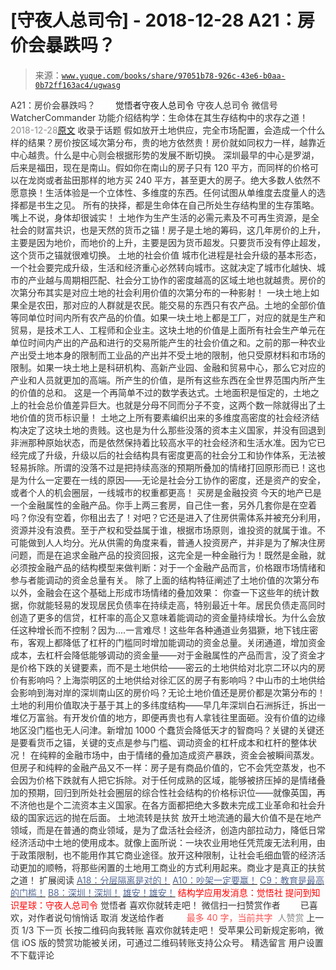 # [守夜人总司令] - 2018-12-28 A21：房价会暴跌吗？

> 来源：[`www.yuque.com/books/share/97051b78-926c-43e6-b0aa-0b72ff163ac4/ugwasg`](https://www.yuque.com/books/share/97051b78-926c-43e6-b0aa-0b72ff163ac4/ugwasg)

<ne-p id="520f42f3293818f927861ebbd5b15da4_p_0" data-lake-id="520f42f3293818f927861ebbd5b15da4_p_0"><ne-text id="uda7bb343" style="color: rgb(51, 51, 51);">A21：房价会暴跌吗？</ne-text></ne-p> <ne-p id="476637d12da4ee0bbc78c8c83205debf" data-lake-id="476637d12da4ee0bbc78c8c83205debf"><ne-text id="uc4641067" ne-fontsize="12" style="color: rgb(255, 255, 255);">原创</ne-text><ne-text id="ue0038eb1" ne-fontsize="14">觉悟者</ne-text><ne-text id="u2e835c02" ne-fontsize="14">守夜人总司令</ne-text></ne-p> <ne-p id="e9338c8ba53ab68168904a5609626775" data-lake-id="e9338c8ba53ab68168904a5609626775"><ne-text id="ue308e54a" ne-fontsize="14" ne-bold="true" style="color: rgb(51, 51, 51);">守夜人总司令</ne-text></ne-p> <ne-p id="77e2939a18f492a84dce1f640dd63683" data-lake-id="77e2939a18f492a84dce1f640dd63683"><ne-text id="ua9994b32" ne-fontsize="14" style="color: rgb(51, 51, 51);">微信号</ne-text><ne-text id="u1e892722" ne-fontsize="14" style="color: rgb(51, 51, 51);">WatcherCommander</ne-text></ne-p> <ne-p id="afe5e60d4e993dc98a9c9061601be811" data-lake-id="afe5e60d4e993dc98a9c9061601be811"><ne-text id="u9fae2f3f" ne-fontsize="14" style="color: rgb(51, 51, 51);">功能介绍</ne-text><ne-text id="ua9dca33c" ne-fontsize="14" style="color: rgb(51, 51, 51);">结构学：生命体在其生存结构中的求存之道！</ne-text></ne-p> <ne-p id="d5db793f58a9958e355e0104842cf8bc" data-lake-id="d5db793f58a9958e355e0104842cf8bc"><ne-text id="u3d84a4ef" style="color: rgb(140, 140, 140);">2018-12-28</ne-text>[<ne-text id="u6800a073" ne-fontsize="14">原文</ne-text>](https://mp.weixin.qq.com/s?__biz=MzAxNDk1NjI2Mw==&mid=2247484150&idx=1&sn=2826c8330b2b5e60bc113968ee5259b7&chksm=9b8a217eacfda868f600cc1e7a573118d549d383145dda0a13fc2f560629047f8946f5af6bff&scene=27#wechat_redirect&cpage=441)</ne-p> <ne-p id="118c4e5ab65da28657007d18ba97649d" data-lake-id="118c4e5ab65da28657007d18ba97649d"><ne-text id="u02b1edad" style="color: rgb(51, 51, 51);">收录于话题</ne-text></ne-p> <ne-p id="551c0cf890f80865deba5e46b4928d56" data-lake-id="551c0cf890f80865deba5e46b4928d56"><ne-text id="u22c05135" style="color: rgb(51, 51, 51);">假如放开土地供应，完全市场配置，会造成一个什么样的结果？房价按区域次第分布，贵的地方依然贵！房价就如同权力一样，越靠近中心越贵。什么是中心则会根据形势的发展不断切换。</ne-text></ne-p> <ne-p id="2fbed840ceb88f3d01b1c99164ade9f3" data-lake-id="2fbed840ceb88f3d01b1c99164ade9f3"><ne-text id="u41d2b7a0" style="color: rgb(51, 51, 51);">深圳最早的中心是罗湖，后来是福田，现在是南山。假如你在南山的房子只有 120 平方，而同样的价格可以在龙岗或者盐田那样的地方买 240 平方，甚至更大的房子。绝大多数人依然不愿意换！生活体验是一个立体性、多维度的东西。任何试图从单维度去度量人的选择都是书生之见。 所有的抉择，都是生命体在自己所处生存结构里的生存策略。嘴上不说，身体却很诚实！</ne-text></ne-p> <ne-p id="c1b983b42ce5087b5e465bb7800b0e0d" data-lake-id="c1b983b42ce5087b5e465bb7800b0e0d"><ne-text id="u4c537f13" style="color: rgb(51, 51, 51);">土地作为生产生活的必需元素及不可再生资源，是全社会的财富共识，也是天然的货币之锚！房子是土地的筹码，这几年房价的上升，主要是因为地价，而地价的上升，主要是因为货币超发。只要货币没有停止超发，这个货币之锚就很难切换。</ne-text></ne-p> <ne-p id="ba125e2bcb99a60c6fdf3c3b5f374232" data-lake-id="ba125e2bcb99a60c6fdf3c3b5f374232"><ne-text id="u7d5b099b" ne-bold="true" style="color: rgb(51, 51, 51);">土地的社会价值</ne-text></ne-p> <ne-p id="67a30250066e66d81e70c6830e41d2ff" data-lake-id="67a30250066e66d81e70c6830e41d2ff"><ne-text id="uf0b180b2" style="color: rgb(51, 51, 51);">城市化进程是社会升级的基本形态，一个社会要完成升级，生活和经济重心必然转向城市。这就决定了城市化越快、城市的产业越与周期相匹配、社会分工协作的密度越高的区域土地也就越贵。房价的次第分布其实是对应土地的社会利用价值的次第分布的一种影射！</ne-text></ne-p> <ne-p id="679dde53a9f96e5c14f4a2d87a7d62f1" data-lake-id="679dde53a9f96e5c14f4a2d87a7d62f1"><ne-text id="uec642f4f" style="color: rgb(51, 51, 51);">一块土地上如果全是农田，那对应的人群就是农民。能交易的东西只有农产品。土地的全部价值等同单位时间内所有农产品的价值。如果一块土地上都是工厂，对应的就是生产和贸易，是技术工人、工程师和企业主。这块土地的价值是上面所有社会生产单元在单位时间内产出的产品和进行的交易所能产生的社会价值之和。之前的那一种农业产出受土地本身的限制而工业品的产出并不受土地的限制，他只受原材料和市场的限制。如果一块土地上是科研机构、高新产业园、金融和贸易中心，那么它对应的产业和人员就更加的高端。所产生的价值，是所有这些东西在全世界范围内所产生的价值的总和。 这是一个再简单不过的数学表达式。土地面积是恒定的，土地之上的社会总价值差异巨大。也就是分母不同而分子不变，这两个数一除就得出了土地价值的货币标识量！</ne-text></ne-p> <ne-p id="1b8c3a05b8e56993b749dd8a81e0bb24" data-lake-id="1b8c3a05b8e56993b749dd8a81e0bb24"><ne-text id="ub3b8c8c1" style="color: rgb(51, 51, 51);">土地之上所有要素编织出来的多维度高密度的社会经济结构决定了这块土地的贵贱。这也是为什么那些没落的资本主义国家，并没有回退到非洲那种原始状态，而是依然保持着比较高水平的社会经济和生活水准。因为它已经完成了升级，升级以后的社会结构具有密度更高的社会分工和协作体系，无法被轻易拆除。所谓的没落不过是把持续高涨的预期所叠加的情绪打回原形而已！这也是为什么一定要在一线的原因——无论是社会分工协作的密度，还是资产的安全，或者个人的机会圈层，一线城市的权重都更高！</ne-text></ne-p> <ne-p id="a2b069c8521298a4e1d203f9e9747eea" data-lake-id="a2b069c8521298a4e1d203f9e9747eea"><ne-text id="ubd662465" ne-bold="true" style="color: rgb(51, 51, 51);">买房是金融投资</ne-text></ne-p> <ne-p id="c99f5336ca1f4771abc3fdcb58254c92" data-lake-id="c99f5336ca1f4771abc3fdcb58254c92"><ne-text id="uf20802c3" style="color: rgb(51, 51, 51);">今天的地产已是一个金融属性的金融产品。你手上两三套房，自己住一套，另外几套你是在空着吗？你没有空着，你租出去了！对吧？它还是进入了住房供需体系并被充分利用，资源并没有浪费。至于产权和受益属于谁，根据市场原则，谁投资的就属于谁。不可能做到人人均分。光从供需的角度来看，普通人投资房产，并非是为了解决住房问题，而是在追求金融产品的投资回报，这完全是一种金融行为！既然是金融，就必须按金融产品的结构模型来做判断：对于一个金融产品而言，价格跟市场情绪和参与者能调动的资金总量有关。</ne-text></ne-p> <ne-p id="c3d65beac4d65038f1808be4fa5474f9" data-lake-id="c3d65beac4d65038f1808be4fa5474f9"><ne-text id="u344bfee7" style="color: rgb(51, 51, 51);">除了上面的结构特征阐述了土地价值的次第分布以外，金融会在这个基础上形成市场情绪的叠加效果： 你查一下这些年的统计数据，你就能轻易的发现居民负债率在持续走高，特别最近十年。居民负债走高同时创造了更多的信贷，杠杆率的高企又意味着能调动的资金量持续增长。为什么会放任这种增长而不控制？因为....一言难尽！这些年各种通道业务猖獗，地下钱庄密布，客观上都降低了杠杆的门槛同时增加能调动的资金总量。关闭通道，增加资金成本，去杠杆会降低能够调动的资金量——对于金融属性的产品而言，没了资金才是价格下跌的关键要素，而不是土地供给——密云的土地供给对北京二环以内的房价有影响吗？上海崇明区的土地供给对徐汇区的房子有影响吗？中山市的土地供给会影响到海对岸的深圳南山区的房价吗？无论土地价值还是房价都是次第分布的！土地的利用价值取决于基于其上的多纬度结构——早几年深圳白石洲拆迁，拆出一堆亿万富翁。有开发价值的地方，即便再贵也有人拿钱往里面砸。没有价值的边缘地区没门槛也无人问津。新增加 1000 个蠢货会降低天才的智商吗？关键的关键还是要看货币之锚，关键的支点是参与门槛、调动资金的杠杆成本和杠杆的整体状况！</ne-text></ne-p> <ne-p id="985ed5e6d202706f36772c7a6d0cdd22" data-lake-id="985ed5e6d202706f36772c7a6d0cdd22"><ne-text id="ua86e7b92" style="color: rgb(51, 51, 51);">在纯粹的金融市场中，由于情绪的叠加造成资产暴跌，资金会被瞬间蒸发。但房子和纯粹的金融产品又不一样：房子是有商品价值的，它不会凭空蒸发，也不会因为价格下跌就有人把它拆除。对于任何成熟的区域，能够被挤压掉的是情绪叠加的预期，回归到所处社会圈层的综合性社会结构的价格标识位——就像英国，再不济他也是个二流资本主义国家。在各方面都把绝大多数未完成工业革命和社会升级的国家远远的抛在后面。</ne-text></ne-p> <ne-p id="6b635e31db2b77366f2045b3c7dc89a5" data-lake-id="6b635e31db2b77366f2045b3c7dc89a5"><ne-text id="uf05e2aee" ne-bold="true" style="color: rgb(51, 51, 51);">土地流转是扶贫</ne-text></ne-p> <ne-p id="2ea1cdbe35b7d16ae02ec39e071507e7" data-lake-id="2ea1cdbe35b7d16ae02ec39e071507e7"><ne-text id="u02be49c0" style="color: rgb(51, 51, 51);">放开土地流通的最大价值不是在地产领域，而是在普通的商业领域，是为了盘活社会经济，创造内部拉动力，降低日常经济活动中土地的使用成本。就像上面所说：一块农业用地任凭荒废无法利用，由于政策限制，也不能用作其它商业途径。放开这种限制，让社会毛细血管的经济活动更加的顺畅，将那些闲置的土地用工商业的方式利用起来。商业才是真正的扶贫之道！</ne-text></ne-p> <ne-p id="b0bb721392723a61bce3b3077ba93728" data-lake-id="b0bb721392723a61bce3b3077ba93728"><ne-text id="u4c69d1a9" ne-fontsize="13" style="color: rgb(51, 51, 51);">扩展阅读</ne-text></ne-p> <ne-p id="9e58a332c53ecaf77d21fe0a252db587" data-lake-id="9e58a332c53ecaf77d21fe0a252db587">[<ne-text id="u2f44a777" ne-fontsize="13" style="color: rgb(87, 107, 149);">A18：分层隔离是对的！</ne-text>](http://mp.weixin.qq.com/s?__biz=MzAxNDk1NjI2Mw==&mid=2247484136&idx=1&sn=1df1484712a9055ce168563421ee0402&chksm=9b8a2160acfda876db167b734b3ccbb9d17e0c9183a2b4f62583ccca4f3999c8dc4b85d80d6d&scene=21#wechat_redirect)</ne-p> <ne-p id="3b2d0e3a785711aff23229e65c55f70e" data-lake-id="3b2d0e3a785711aff23229e65c55f70e">[<ne-text id="u5d56fb01" ne-fontsize="13" style="color: rgb(87, 107, 149);">A10：吵架一定要赢！</ne-text>](http://mp.weixin.qq.com/s?__biz=MzAxNDk1NjI2Mw==&mid=2247484003&idx=1&sn=22ae8f8ff6c46632e7aca5291053d7fc&chksm=9b8a21ebacfda8fd92f8c5175bc8f2d4a47c338b6a09b1e42cae7660e9c0306c8fc72229761f&scene=21#wechat_redirect)</ne-p> <ne-p id="abb80458990934d9365d5716836cc06e" data-lake-id="abb80458990934d9365d5716836cc06e">[<ne-text id="u415232b1" ne-fontsize="13" style="color: rgb(87, 107, 149);">C9：教育是最高的门槛！</ne-text>](http://mp.weixin.qq.com/s?__biz=MzAxNDk1NjI2Mw==&mid=2247484066&idx=1&sn=e394d22ec0f989b141fd07650d135f0d&chksm=9b8a212aacfda83c7391343fb6def9c792717291512ef0f31934f472d9ad68416579489f571f&scene=21#wechat_redirect)</ne-p> <ne-p id="c7fa337b86159cc6abe34c27884c99ad" data-lake-id="c7fa337b86159cc6abe34c27884c99ad">[<ne-text id="ub2465376" ne-fontsize="13" style="color: rgb(87, 107, 149);">B8：深圳！深圳！</ne-text>](http://mp.weixin.qq.com/s?__biz=MzAxNDk1NjI2Mw==&mid=2247484117&idx=1&sn=431003649bcad81aa78c7a794b3e53b0&chksm=9b8a215dacfda84b49472f08f79bab7f7cb58d62d4da92ce350691de7b90595a3b3bf148f2c2&scene=21#wechat_redirect)</ne-p> <ne-p id="d1cb832a65128d2ff1b94b03bb5e40fe" data-lake-id="d1cb832a65128d2ff1b94b03bb5e40fe">[<ne-text id="u528871a7" ne-fontsize="13" style="color: rgb(87, 107, 149);">雄安！雄安！</ne-text>](http://mp.weixin.qq.com/s?__biz=MzAxNDk1NjI2Mw==&mid=2247483977&idx=1&sn=a4f2698c05dad34226e4ae55188c7fba&chksm=9b8a21c1acfda8d71ba678399707bfb02b6ffbdd37163fc090bde8b151d5da301846fcd4e2ad&scene=21#wechat_redirect)</ne-p> <ne-p id="760bc17602918ee214adadabf31cfa53" data-lake-id="760bc17602918ee214adadabf31cfa53" ne-alignment="center"><ne-text id="u18f78f58" ne-bold="true" style="color: rgb(255, 0, 0);">结构学应用发消息：觉悟社</ne-text></ne-p> <ne-p id="66855c8bb9c3ae41799f57dc9378fbba" data-lake-id="66855c8bb9c3ae41799f57dc9378fbba" ne-alignment="center"><ne-text id="u90d7da87" ne-bold="true" style="color: rgb(255, 0, 0);">提问到知识星球：守夜人总司令</ne-text></ne-p>  <ne-p id="cf3a23f6d8e3e9a8e3f1c108b3994927" data-lake-id="cf3a23f6d8e3e9a8e3f1c108b3994927" ne-alignment="center"><ne-card data-card-name="image" data-card-type="inline" id="kMdTF" data-event-boundary="card" style="color: rgb(51, 51, 51);"><ne-p id="b2c9ca494573b611ec288cdbb617f921" data-lake-id="b2c9ca494573b611ec288cdbb617f921"><ne-text id="uc61e6fd5" style="color: rgb(51, 51, 51);">觉悟者</ne-text></ne-p> <ne-p id="259f9ede57436f2414f34ee916545419" data-lake-id="259f9ede57436f2414f34ee916545419"><ne-text id="uabe8fcf2" style="color: rgb(51, 51, 51);">喜欢你就转走吧！</ne-text></ne-p> <ne-p id="5b13fedfa03355f99a84ceec3bcebac0" data-lake-id="5b13fedfa03355f99a84ceec3bcebac0"><ne-text id="u61389a63" ne-bold="true" style="color: rgb(51, 51, 51);">微信扫一扫赞赏作者</ne-text><ne-text id="u495bc6c3" ne-bold="true" style="color: rgb(255, 255, 255);">赞赏</ne-text></ne-p> <ne-p id="d8a5a4bc4583d366e4456b0fcf81bf39" data-lake-id="d8a5a4bc4583d366e4456b0fcf81bf39"><ne-text id="u6049b6c4" style="color: rgb(51, 51, 51);">已喜欢，</ne-text><ne-text id="u183e36b9">对作者说句悄悄话</ne-text></ne-p> <ne-p id="4b31f501945ae397791410d89dec13a6" data-lake-id="4b31f501945ae397791410d89dec13a6"><ne-text id="uca65acbb" style="color: rgb(51, 51, 51);">取消</ne-text></ne-p> <ne-p id="3de95260618f70b5c07e59944a881cac" data-lake-id="3de95260618f70b5c07e59944a881cac"><ne-text id="u8fd63540" ne-fontsize="14" ne-bold="true" style="color: rgb(51, 51, 51);">发送给作者</ne-text></ne-p> <ne-p id="511b1859f65aa5a935ed2b66159f35f7" data-lake-id="511b1859f65aa5a935ed2b66159f35f7"><ne-text id="u1fba5c38" ne-bold="true" style="color: rgb(255, 255, 255);">发送</ne-text></ne-p> <ne-p id="bf2805d14d5f277f773dbcfbbe986044" data-lake-id="bf2805d14d5f277f773dbcfbbe986044"><ne-text id="u1e1dcd35" ne-fontsize="13" style="color: rgb(250, 81, 81);">最多 40 字，当前共字</ne-text></ne-p> <ne-p id="ab6446af66c0fdda1ebbd55b316cffe9" data-lake-id="ab6446af66c0fdda1ebbd55b316cffe9"><ne-text id="u1955eb6f" style="color: rgb(136, 136, 136);"> 人赞赏</ne-text></ne-p> <ne-p id="71a889c9a1aed4fa4ec96e83d8490391" data-lake-id="71a889c9a1aed4fa4ec96e83d8490391"><ne-text id="u54058817" style="color: rgb(51, 51, 51);">上一页</ne-text> <ne-text id="u00c5789b">1</ne-text><ne-text id="u98a0f0f9" style="color: rgb(51, 51, 51);">/3 下一页</ne-text></ne-p> <ne-p id="a3ad21bf0fbd1d32d2e1f102cad365b2" data-lake-id="a3ad21bf0fbd1d32d2e1f102cad365b2"><ne-text id="uf622723e" style="color: rgb(51, 51, 51);">长按二维码向我转账</ne-text></ne-p> <ne-p id="dc2818ea257190db693dd268d4ba0000" data-lake-id="dc2818ea257190db693dd268d4ba0000"><ne-text id="u458ea16c" style="color: rgb(51, 51, 51);">喜欢你就转走吧！</ne-text></ne-p> <ne-p id="891d44a55cc3b82d88e9a304a505d706" data-lake-id="891d44a55cc3b82d88e9a304a505d706"><ne-text id="u2ed00cbf" style="color: rgb(51, 51, 51);">受苹果公司新规定影响，微信 iOS 版的赞赏功能被关闭，可通过二维码转账支持公众号。</ne-text></ne-p> <ne-h3 id="Yq3Dn" data-lake-id="Yq3Dn"><ne-heading-ext><ne-heading-anchor></ne-heading-anchor><ne-heading-fold></ne-heading-fold></ne-heading-ext><ne-heading-content><ne-text id="u82fafe9e" ne-fontsize="16" style="color: rgb(51, 51, 51);">精选留言</ne-text></ne-heading-content></ne-h3> <ne-p id="fbe46c89c92e9b91fab653d1be980d0a" data-lake-id="fbe46c89c92e9b91fab653d1be980d0a"><ne-text id="ud14d8648" style="color: rgb(51, 51, 51);">用户设置不下载评论</ne-text></ne-p></ne-card></ne-p>
